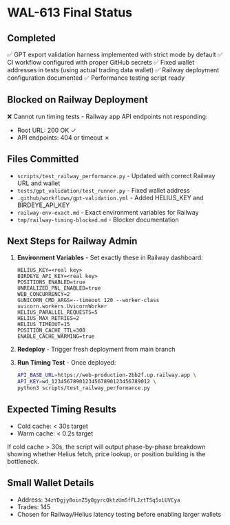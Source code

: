 # WAL-613 Final Status

## Completed
✅ GPT export validation harness implemented with strict mode by default
✅ CI workflow configured with proper GitHub secrets
✅ Fixed wallet addresses in tests (using actual trading data wallet)
✅ Railway deployment configuration documented
✅ Performance testing script ready

## Blocked on Railway Deployment
❌ Cannot run timing tests - Railway app API endpoints not responding:
- Root URL: 200 OK ✓
- API endpoints: 404 or timeout ✗

## Files Committed
- `scripts/test_railway_performance.py` - Updated with correct Railway URL and wallet
- `tests/gpt_validation/test_runner.py` - Fixed wallet address
- `.github/workflows/gpt-validation.yml` - Added HELIUS_KEY and BIRDEYE_API_KEY
- `railway-env-exact.md` - Exact environment variables for Railway
- `tmp/railway-timing-blocked.md` - Blocker documentation

## Next Steps for Railway Admin
1. **Environment Variables** - Set exactly these in Railway dashboard:
   ```
   HELIUS_KEY=<real key>
   BIRDEYE_API_KEY=<real key>
   POSITIONS_ENABLED=true
   UNREALIZED_PNL_ENABLED=true
   WEB_CONCURRENCY=2
   GUNICORN_CMD_ARGS=--timeout 120 --worker-class uvicorn.workers.UvicornWorker
   HELIUS_PARALLEL_REQUESTS=5
   HELIUS_MAX_RETRIES=2
   HELIUS_TIMEOUT=15
   POSITION_CACHE_TTL=300
   ENABLE_CACHE_WARMING=true
   ```

2. **Redeploy** - Trigger fresh deployment from main branch

3. **Run Timing Test** - Once deployed:
   ```bash
   API_BASE_URL=https://web-production-2bb2f.up.railway.app \
   API_KEY=wd_12345678901234567890123456789012 \
   python3 scripts/test_railway_performance.py
   ```

## Expected Timing Results
- Cold cache: < 30s target
- Warm cache: < 0.2s target

If cold cache > 30s, the script will output phase-by-phase breakdown showing whether Helius fetch, price lookup, or position building is the bottleneck.

## Small Wallet Details
- Address: `34zYDgjy8oinZ5y8gyrcQktzUmSfFLJztTSq5xLUVCya`
- Trades: 145
- Chosen for Railway/Helius latency testing before enabling larger wallets 